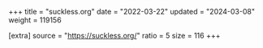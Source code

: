 +++
title = "suckless.org"
date = "2022-03-22"
updated = "2024-03-08"
weight = 119156

[extra]
source = "https://suckless.org/"
ratio = 5
size = 116
+++
